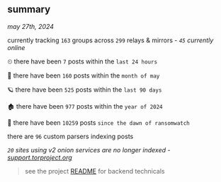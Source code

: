 
## summary
_may 27th, 2024_

currently tracking `163` groups across `299` relays & mirrors - _`45` currently online_

⏲ there have been `7` posts within the `last 24 hours`

🦈 there have been `160` posts within the `month of may`

🪐 there have been `525` posts within the `last 90 days`

🏚 there have been `977` posts within the `year of 2024`

🦕 there have been `10259` posts `since the dawn of ransomwatch`

there are `96` custom parsers indexing posts

_`20` sites using v2 onion services are no longer indexed - [support.torproject.org](https://support.torproject.org/onionservices/v2-deprecation/)_

> see the project [README](https://github.com/joshhighet/ransomwatch#ransomwatch--) for backend technicals

